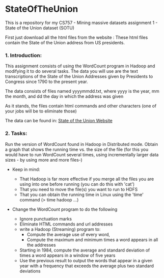 # StateOfTheUnion
This is a repository for my CS757 - Mining massive datasets assignment 1 - State of the Union dataset (SOTU)

First just download all the html files from the website : 
These html files contain the State of the Union address from US presidents.

### 1. Introduction:

This assignment consists of using the WordCount program in Hadoop and modifying it to do several tasks. The data you will use are the text transcriptions of the State of the Union Addresses given by Presidents to Congress since 1790 to the present year.

The data consists of files named yyyymmdd.txt, where yyyy is the year, mm the month, and dd the day in which the address was given

As it stands, the files contain html commands and other characters (one of your jobs will be to eliminate those)

The data can be found in: [State of the Union Website](http://stateoftheunion.onetwothree.net/texts/index.html)

### 2. Tasks:

Run the version of WordCount found in Hadoop in Distributed mode. Obtain a graph that shows the running time vs. the size of the file (for this you would have to run WordCount several times, using incrementally larger data sizes - by using more and more files-)
- Keep in mind:
	- That Hadoop is far more effective if you merge all the files you are using into one before running (you can do this with 'cat')
	- That you need to move the file(s) you want to run to HDFS
	- That you can obtain the running time in Linux using the 'time' command (> time hadoop ...)

- Change the WordCount program to do the following
	- Ignore punctuation marks
	- Eliminate HTML commands and url addresses
	- write a Hadoop (Streaming) program to:
		- Compute the average use of every word,
		- Compute the maximum and minimum times a word appears in all the addresses
	- Starting in 1984, compute the average and standard deviation of times a word appears in a window of five years
	- Use the previous result to output the words that appear in a given year with a frequency that exceeds the average plus two standard deviations